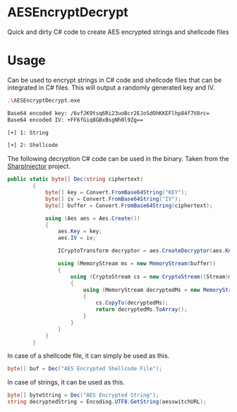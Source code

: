 # AESEncryptDecrypt
Quick and dirty C# code to create AES encrypted strings and shellcode files

# Usage
Can be used to encrypt strings in C# code and shellcode files that can be integrated in C# files. This will output a randomly generated key and IV.
```bash
.\AESEncryptDecrypt.exe

Base64 encoded key: /6vfJK9tsq6Ri23uoBcr2EJoSdOhKKEFlhp84f7V8rc=
Base64 encoded IV: +FF6fGiq8GBxBsgNh0l9Zg==

[+] 1: String

[+] 2: Shellcode

```

The following decryption C# code can be used in the binary. Taken from the [SharpInjector](https://github.com/Tw1sm/SharpInjector/blob/master/SharpInjector/Program.cs) project.
```C#
public static byte[] Dec(string ciphertext)
        {
            byte[] key = Convert.FromBase64String("KEY");
            byte[] iv = Convert.FromBase64String("IV");
            byte[] buffer = Convert.FromBase64String(ciphertext);

            using (Aes aes = Aes.Create())
            {
                aes.Key = key;
                aes.IV = iv;

                ICryptoTransform decryptor = aes.CreateDecryptor(aes.Key, aes.IV);

                using (MemoryStream ms = new MemoryStream(buffer))
                {
                    using (CryptoStream cs = new CryptoStream((Stream)ms, decryptor, CryptoStreamMode.Read))
                    {
                        using (MemoryStream decryptedMs = new MemoryStream())
                        {
                            cs.CopyTo(decryptedMs);
                            return decryptedMs.ToArray();
                        }
                    }
                }
            }
        }
```

In case of a shellcode file, it can simply be used as this.
```C#
byte[] buf = Dec("AES Encrypted Shellcode File");
```

In case of strings, it can be used as this.
```C#
byte[] byteString = Dec("AES Encrypted String");
string decryptedString = Encoding.UTF8.GetString(aesswitchURL);
```
